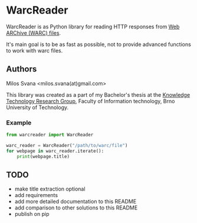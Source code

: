 # WarcReader

WarcReader is as Python library for reading HTTP responses from [Web ARChive 
(WARC) files](https://en.wikipedia.org/wiki/Web_ARChive).

It's main goal is to be as fast as possible, not to provide advanced functions
to work with warc files.

## Authors

Milos Svana <milos.svana(at)gmail.com>

This library was created as a part of my Bachelor's thesis at the
[Knowledge Technology Research Group](http://knot.fit.vutbr.cz/), 
Faculty of Information technology, Brno University of Technology.

### Example

```python
from warcreader import WarcReader

warc_reader = WarcReader("/path/to/warc/file")
for webpage in warc_reader.iterate():
	print(webpage.title)
```

## TODO

- make title extraction optional
- add requirements
- add more detailed documentation to this README
- add comparison to other solutions to this README
- publish on pip
